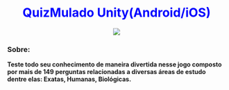 <div align="center"> 
<h1 style="color:blue"><strong>QuizMulado Unity(Android/iOS)<strong></h1>
<a href="url"><img src=
"https://lh3.googleusercontent.com/waRslVNu3NbXAa7j_9nr1hsPy-RyabwwXANfrt00bpGG1TNDc5Tr3G0NVCpdVSzpkG706na5yd4=s180" 
align="bottom"></a>
</div>

<h3>Sobre:</h3> 
<b>Teste todo seu conhecimento de maneira divertida nesse jogo composto por mais de 149 perguntas 
relacionadas a diversas áreas de estudo dentre elas: Exatas, Humanas, Biológicas.</b>


